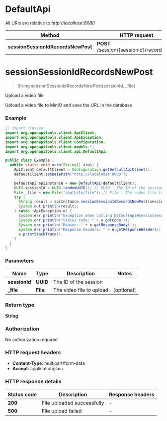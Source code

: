 # DefaultApi

All URIs are relative to *http://localhost:8080*

| Method | HTTP request | Description |
|------------- | ------------- | -------------|
| [**sessionSessionIdRecordsNewPost**](DefaultApi.md#sessionSessionIdRecordsNewPost) | **POST** /session/{sessionId}/records/new | Upload a video file |


<a name="sessionSessionIdRecordsNewPost"></a>
# **sessionSessionIdRecordsNewPost**
> String sessionSessionIdRecordsNewPost(sessionId, _file)

Upload a video file

Upload a video file to MinIO and save the URL in the database

### Example
```java
// Import classes:
import org.openapitools.client.ApiClient;
import org.openapitools.client.ApiException;
import org.openapitools.client.Configuration;
import org.openapitools.client.models.*;
import org.openapitools.client.api.DefaultApi;

public class Example {
  public static void main(String[] args) {
    ApiClient defaultClient = Configuration.getDefaultApiClient();
    defaultClient.setBasePath("http://localhost:8080");

    DefaultApi apiInstance = new DefaultApi(defaultClient);
    UUID sessionId = UUID.randomUUID(); // UUID | The ID of the session
    File _file = new File("/path/to/file"); // File | The video file to upload
    try {
      String result = apiInstance.sessionSessionIdRecordsNewPost(sessionId, _file);
      System.out.println(result);
    } catch (ApiException e) {
      System.err.println("Exception when calling DefaultApi#sessionSessionIdRecordsNewPost");
      System.err.println("Status code: " + e.getCode());
      System.err.println("Reason: " + e.getResponseBody());
      System.err.println("Response headers: " + e.getResponseHeaders());
      e.printStackTrace();
    }
  }
}
```

### Parameters

| Name | Type | Description  | Notes |
|------------- | ------------- | ------------- | -------------|
| **sessionId** | **UUID**| The ID of the session | |
| **_file** | **File**| The video file to upload | [optional] |

### Return type

**String**

### Authorization

No authorization required

### HTTP request headers

 - **Content-Type**: multipart/form-data
 - **Accept**: application/json

### HTTP response details
| Status code | Description | Response headers |
|-------------|-------------|------------------|
| **200** | File uploaded successfully |  -  |
| **500** | File upload failed |  -  |

